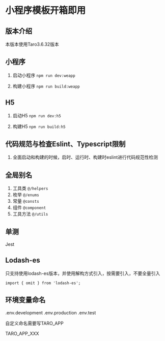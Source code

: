 # 小程序模板开箱即用
## 版本介绍
本版本使用Taro3.6.32版本


## 小程序 
1. 启动小程序
`npm run dev:weapp`

2. 构建小程序
`npm run build:weapp`

##  H5
1. 启动H5
`npm run dev:h5`

2. 构建H5
`npm run build:h5`

## 代码规范与检查Eslint、Typescript限制
1. 全面启动和构建的时候，启时、运行时、构建时eslint进行代码规范性检测

## 全局别名
1. 工具类 `@/helpers` 
2. 枚举 `@/enums`
3. 常量 `@consts`
4. 组件 `@component`
5. 工具方法 `@/utils`


## 单测
Jest

## Lodash-es 
只支持使用lodash-es版本，并使用解构方式引入，按需要引入，不要全量引入

`import { omit } from 'lodash-es';` 


## 环境变量命名
.env.development
.env.production
.env.test

自定义命名需要写TARO_APP

TARO_APP_XXX 



